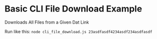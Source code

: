 # Basic CLI File Download Example

Downloads All Files from a Given Dat Link

Run like this: `node cli_file_download.js 23asdfasdf4234asdf234asdfasdf`

